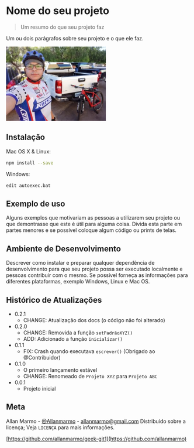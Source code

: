 # Nome do seu projeto
> Um resumo do que seu projeto faz

Um ou dois parágrafos sobre seu projeto e o que ele faz.

![](allanmarmo.jpg)

## Instalação

Mac OS X & Linux:

```sh
npm install --save
```
Windows:

```sh
edit autoexec.bat
```

## Exemplo de uso

Alguns exemplos que motivariam as pessoas a utilizarem seu projeto ou que demontrasse que este é útil para alguma coisa. Divida esta parte em partes menores e se possível coloque algum código ou prints de telas.

## Ambiente de Desenvolvimento

Descrever como instalar e preparar qualquer dependência de desenvolvimento para que seu projeto possa ser executado localmente e pessoas contribuir com o mesmo. Se possível forneça as informações para diferentes plataformas, exemplo Windows, Linux e Mac OS.

## Histórico de Atualizações

* 0.2.1
    * CHANGE: Atualização dos docs (o código não foi alterado)
* 0.2.0
    * CHANGE: Removida a função `setPadrãoXYZ()`
    * ADD: Adicionado a função `inicializar()`
* 0.1.1
    * FIX: Crash quando executava `escrever()` (Obrigado ao @Contribuidor)
* 0.1.0
    * O primeiro lançamento estável
    * CHANGE: Renomeado de `Projeto XYZ` para `Projeto ABC`
* 0.0.1
    * Projeto inicial

## Meta

Allan Marmo - [@Allanmarmo](https://twitter.com/Allanmarmo) - allanmarmo@gmail.com
Distribuído sobre a licença; Veja `LICENÇA` para mais informações.

[https://github.com/allanmarmo/geek-git1](https://github.com/allanmarmo)